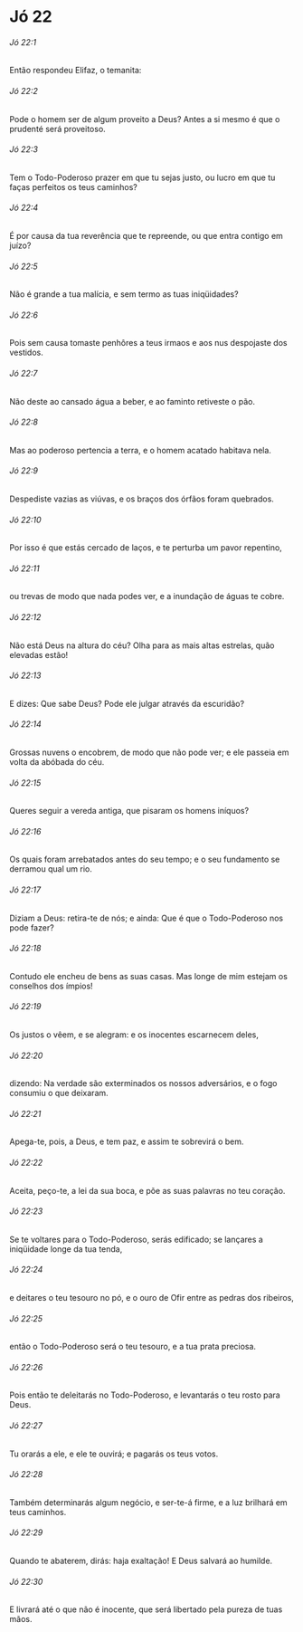 # Jó 22

###### Jó 22:1

Então respondeu Elifaz, o temanita:

###### Jó 22:2

Pode o homem ser de algum proveito a Deus? Antes a si mesmo é que o prudenté será proveitoso.

###### Jó 22:3

Tem o Todo-Poderoso prazer em que tu sejas justo, ou lucro em que tu faças perfeitos os teus caminhos?

###### Jó 22:4

É por causa da tua reverência que te repreende, ou que entra contigo em juízo?

###### Jó 22:5

Não é grande a tua malícia, e sem termo as tuas iniqüidades?

###### Jó 22:6

Pois sem causa tomaste penhôres a teus irmaos e aos nus despojaste dos vestidos.

###### Jó 22:7

Não deste ao cansado água a beber, e ao faminto retiveste o pão.

###### Jó 22:8

Mas ao poderoso pertencia a terra, e o homem acatado habitava nela.

###### Jó 22:9

Despediste vazias as viúvas, e os braços dos órfãos foram quebrados.

###### Jó 22:10

Por isso é que estás cercado de laços, e te perturba um pavor repentino,

###### Jó 22:11

ou trevas de modo que nada podes ver, e a inundação de águas te cobre.

###### Jó 22:12

Não está Deus na altura do céu? Olha para as mais altas estrelas, quão elevadas estão!

###### Jó 22:13

E dizes: Que sabe Deus? Pode ele julgar através da escuridão?

###### Jó 22:14

Grossas nuvens o encobrem, de modo que não pode ver; e ele passeia em volta da abóbada do céu.

###### Jó 22:15

Queres seguir a vereda antiga, que pisaram os homens iníquos?

###### Jó 22:16

Os quais foram arrebatados antes do seu tempo; e o seu fundamento se derramou qual um rio.

###### Jó 22:17

Diziam a Deus: retira-te de nós; e ainda: Que é que o Todo-Poderoso nos pode fazer?

###### Jó 22:18

Contudo ele encheu de bens as suas casas. Mas longe de mim estejam os conselhos dos ímpios!

###### Jó 22:19

Os justos o vêem, e se alegram: e os inocentes escarnecem deles,

###### Jó 22:20

dizendo: Na verdade são exterminados os nossos adversários, e o fogo consumiu o que deixaram.

###### Jó 22:21

Apega-te, pois, a Deus, e tem paz, e assim te sobrevirá o bem.

###### Jó 22:22

Aceita, peço-te, a lei da sua boca, e põe as suas palavras no teu coração.

###### Jó 22:23

Se te voltares para o Todo-Poderoso, serás edificado; se lançares a iniqüidade longe da tua tenda,

###### Jó 22:24

e deitares o teu tesouro no pó, e o ouro de Ofir entre as pedras dos ribeiros,

###### Jó 22:25

então o Todo-Poderoso será o teu tesouro, e a tua prata preciosa.

###### Jó 22:26

Pois então te deleitarás no Todo-Poderoso, e levantarás o teu rosto para Deus.

###### Jó 22:27

Tu orarás a ele, e ele te ouvirá; e pagarás os teus votos.

###### Jó 22:28

Também determinarás algum negócio, e ser-te-á firme, e a luz brilhará em teus caminhos.

###### Jó 22:29

Quando te abaterem, dirás: haja exaltação! E Deus salvará ao humilde.

###### Jó 22:30

E livrará até o que não é inocente, que será libertado pela pureza de tuas mãos.

